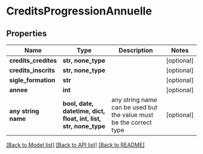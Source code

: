 # CreditsProgressionAnnuelle


## Properties
Name | Type | Description | Notes
------------ | ------------- | ------------- | -------------
**credits_credites** | **str, none_type** |  | [optional] 
**credits_inscrits** | **str, none_type** |  | [optional] 
**sigle_formation** | **str** |  | [optional] 
**annee** | **int** |  | [optional] 
**any string name** | **bool, date, datetime, dict, float, int, list, str, none_type** | any string name can be used but the value must be the correct type | [optional]

[[Back to Model list]](../README.md#documentation-for-models) [[Back to API list]](../README.md#documentation-for-api-endpoints) [[Back to README]](../README.md)


